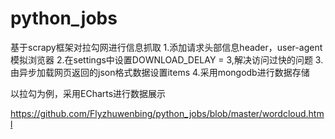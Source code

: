 # python_jobs
基于scrapy框架对拉勾网进行信息抓取
1.添加请求头部信息header，user-agent模拟浏览器
2.在settings中设置DOWNLOAD_DELAY = 3,解决访问过快的问题
3.由异步加载网页返回的json格式数据设置items
4.采用mongodb进行数据存储

以拉勾为例，采用ECharts进行数据展示

https://github.com/Flyzhuwenbing/python_jobs/blob/master/wordcloud.html

